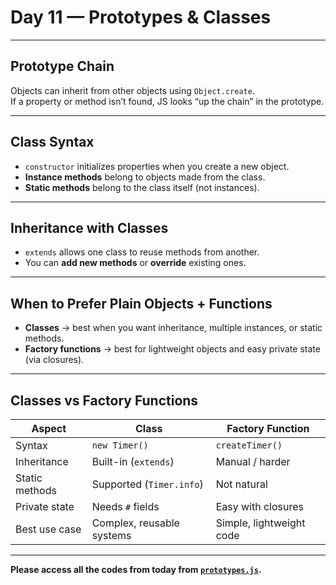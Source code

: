 # Day 11 — Prototypes & Classes

---

## Prototype Chain
Objects can inherit from other objects using `Object.create`.  
If a property or method isn’t found, JS looks “up the chain” in the prototype.  

---

## Class Syntax
- `constructor` initializes properties when you create a new object.  
- **Instance methods** belong to objects made from the class.  
- **Static methods** belong to the class itself (not instances).  

---

## Inheritance with Classes
- `extends` allows one class to reuse methods from another.  
- You can **add new methods** or **override** existing ones.  

---

## When to Prefer Plain Objects + Functions
- **Classes** → best when you want inheritance, multiple instances, or static methods.  
- **Factory functions** → best for lightweight objects and easy private state (via closures).  

---

## Classes vs Factory Functions

| Aspect           | Class                     | Factory Function          |
|------------------|---------------------------|---------------------------|
| Syntax           | `new Timer()`             | `createTimer()`           |
| Inheritance      | Built-in (`extends`)      | Manual / harder           |
| Static methods   | Supported (`Timer.info`)  | Not natural               |
| Private state    | Needs `#` fields          | Easy with closures        |
| Best use case    | Complex, reusable systems | Simple, lightweight code  |

---

**Please access all the codes from today from [`prototypes.js`](.prototypes.js).**
